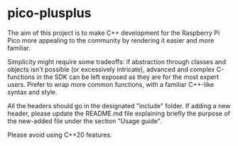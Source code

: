 # pico-plusplus
The aim of this project is to make C++ development for the Raspberry Pi Pico more appealing to the community by rendering it easier and more familiar. 

Simplicity might require some tradeoffs: if abstraction through classes and objects isn't possible (or excessively intricate), advanced and complex C-functions in the SDK can be left exposed as they are for the most expert users. Prefer to wrap more common functions, with a familiar C++-like syntax and style. 

All the headers should go in the designated "include" folder. If adding a new header, please update the README.md file explaining briefly the purpose of the new-added file under the section "Usage guide". 

Please avoid using C++20 features. 